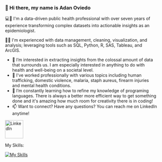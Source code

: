 ### 👋 Hi there, my name is Adan Oviedo


💻🧬 I'm a data-driven public health professional with over seven years of experience transforming complex datasets into actionable insights as an epidemiologist. 

🧮🔎 I'm experienced with data management, cleaning, visualization, and analysis; leveraging tools such as SQL, Python, R, SAS, Tableau, and ArcGIS.

- 👀 I’m interested in extracting insights from the colossal amount of data that surrounds us. I am especially interested in anything to do with health and well-being on a societal level.
- :mosquito: I've worked professionally with various topics including human trafficking, domestic violence, malaria, staph aureus, firearm injuries and mental health conditions.
- 🌱 I’m constantly learning how to refine my knowledge of programing languages. There is always a better more efficient way to get something done and it's amazing how much room for creativity there is in coding! 
- 📫 Want to connect? Have any questions? You can reach me on LinkedIn anytime!
  
<a href="https://www.linkedin.com/in/adan1oviedo/" target="_blank">
  <img src="https://img.icons8.com/color/48/000000/linkedin.png" alt="LinkedIn" width="60" />
</a>

My Skills:

[![My Skills](https://skillicons.dev/icons?i=r,py,mysql,github)](https://skillicons.dev)



<!---
adanoviedo/adanoviedo is a ✨ special ✨ repository because its `README.md` (this file) appears on your GitHub profile.
You can click the Preview link to take a look at your changes.
--->
